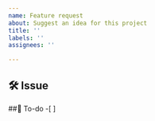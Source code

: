 ```yaml
---
name: Feature request
about: Suggest an idea for this project
title: ''
labels: ''
assignees: ''

---
```


## 🛠 Issue

##📝 To-do
-[ ]
